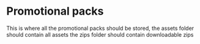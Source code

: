 # Promotional packs
This is where all the promotional packs should be stored,  the assets folder should contain all assets the  zips folder should contain downloadable zips 
